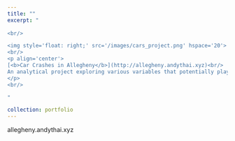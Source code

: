 ```yaml
---
title: ""
excerpt: "  
    
<br/>

<img style='float: right;' src='/images/cars_project.png' hspace='20'>
<br/>
<p align='center'>
[<b>Car Crashes in Allegheny</b>](http://allegheny.andythai.xyz)<br/>
An analytical project exploring various variables that potentially play as factors in car crash frequencies and severities.
</p>  
<br/>

"

collection: portfolio
---
```


allegheny.andythai.xyz
